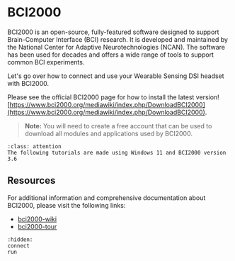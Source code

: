 # BCI2000

BCI2000 is an open-source, fully-featured software designed to support Brain-Computer Interface (BCI) research. It is developed and maintained by the National Center for Adaptive Neurotechnologies (NCAN). The software has been used for decades and offers a wide range of tools to support common BCI experiments.

Let's go over how to connect and use your Wearable Sensing DSI headset with BCI2000.

Please see the official BCI2000 page for how to install the latest version! [https://www.bci2000.org/mediawiki/index.php/DownloadBCI2000](https://www.bci2000.org/mediawiki/index.php/DownloadBCI2000).

> **Note:** You will need to create a free account that can be used to download all modules and applications used by BCI2000.

```{admonition} BCI2000 Version and Compatibility
:class: attention
The following tutorials are made using Windows 11 and BCI2000 version 3.6
```

## Resources

For additional information and comprehensive documentation about BCI2000, please visit the following links:

* [bci2000-wiki](https://www.bci2000.org/mediawiki/index.php/Main_Page)
* [bci2000-tour](https://www.bci2000.org/mediawiki/index.php/User_Tutorial:BCI2000_Tour)

```{toctree}
:hidden:
connect
run
```
